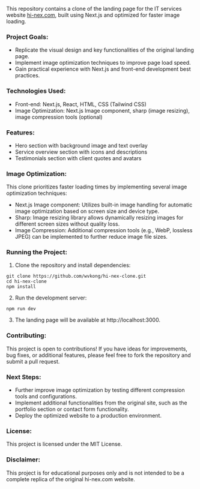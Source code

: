 This repository contains a clone of the landing page for the IT services website [hi-nex.com](https://www.hi-nex.com/ "HI-NEX - IT Solutions and Services Company"), built using Next.js and optimized for faster image loading.

### Project Goals:

* Replicate the visual design and key functionalities of the original landing page.
* Implement image optimization techniques to improve page load speed.
* Gain practical experience with Next.js and front-end development best practices.
### Technologies Used:

* Front-end: Next.js, React, HTML, CSS (Tailwind CSS)
* Image Optimization: Next.js Image component, sharp (image resizing), image compression tools (optional)
### Features:

* Hero section with background image and text overlay
* Service overview section with icons and descriptions
* Testimonials section with client quotes and avatars
### Image Optimization:

This clone prioritizes faster loading times by implementing several image optimization techniques:

* Next.js Image component: Utilizes built-in image handling for automatic image optimization based on screen size and device type.
* Sharp: Image resizing library allows dynamically resizing images for different screen sizes without quality loss.
* Image Compression: Additional compression tools (e.g., WebP, lossless JPEG) can be implemented to further reduce image file sizes.
### Running the Project:

1. Clone the repository and install dependencies:
```
git clone https://github.com/wvkong/hi-nex-clone.git
cd hi-nex-clone
npm install
```
2. Run the development server:
```
npm run dev
```
3. The landing page will be available at http://localhost:3000.
### Contributing:

This project is open to contributions! If you have ideas for improvements, bug fixes, or additional features, please feel free to fork the repository and submit a pull request.

### Next Steps:

* Further improve image optimization by testing different compression tools and configurations.
* Implement additional functionalities from the original site, such as the portfolio section or contact form functionality.
* Deploy the optimized website to a production environment.
### License:

This project is licensed under the MIT License.

### Disclaimer:

This project is for educational purposes only and is not intended to be a complete replica of the original hi-nex.com website.